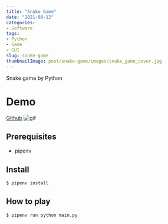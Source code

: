 ```yaml
---
title: "Snake Game"
date: "2021-08-12"
categories:
- Software
tags:
- Python
- Game
- GUI
slug: snake-game
thumbnailImage: post/snake-game/images/snake_game_cover.jpg
---
```


<!-- for peek -->
Snake game by Python 

<!--more-->
# Demo
[Github](https://github.com/armcortex/snake_game)
![gif](/post/snake-game/images/snake_game.gif)

## Prerequisites
- pipenv

## Install 
```bash
$ pipenv install
```

## How to play
``` bash
$ pipenv run python main.py
```
